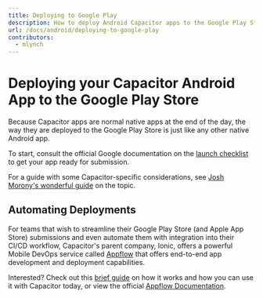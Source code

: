 ```yaml
---
title: Deploying to Google Play
description: How to deploy Android Capacitor apps to the Google Play Store
url: /docs/android/deploying-to-google-play
contributors:
  - mlynch
---
```


# Deploying your Capacitor Android App to the Google Play Store

Because Capacitor apps are normal native apps at the end of the day, the way they are deployed to the Google Play Store is just like any other native Android app.

To start, consult the official Google documentation on the [launch checklist](https://developer.android.com/distribute/best-practices/launch/launch-checklist) to get your app ready for submission.

For a guide with some Capacitor-specific considerations, see [Josh Morony's wonderful guide](https://www.joshmorony.com/deploying-capacitor-applications-to-android-development-distribution/) on the topic.

## Automating Deployments

For teams that wish to streamline their Google Play Store (and Apple App Store) submissions and even automate them with integration into their CI/CD workflow, Capacitor's parent company, Ionic, offers a powerful Mobile DevOps service called [Appflow](https://useappflow.com/) that offers end-to-end app development and deployment capabilities.

Interested? Check out this [brief guide](/docs/guides/deploying-updates) on how it works and how you can use it with Capacitor today, or view the official [Appflow Documentation](https://ionicframework.com/docs/appflow/).